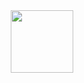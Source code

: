 <div id="header" align="center">
  <img src="https://media2.giphy.com/media/YRMb6dd7zprS00JdGZ/giphy.gif?cid=790b761118a487ee668e49ebfcb03f59b949fba23065e63c&rid=giphy.gif&ct=s" width="100"/>
</div>

